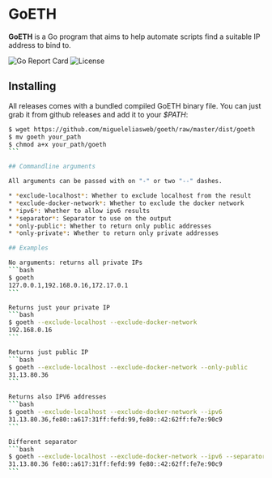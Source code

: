 # GoETH

**GoETH** is a Go program that aims to help automate scripts find a suitable IP address to bind to.

![Go Report Card](https://goreportcard.com/report/github.com/migueleliasweb/goeth)
![License](https://img.shields.io/badge/license-MIT-blue.svg)

## Installing

All releases comes with a bundled compiled GoETH binary file. You can just grab it from github releases and add it to your *$PATH*:

````bash
$ wget https://github.com/migueleliasweb/goeth/raw/master/dist/goeth
$ mv goeth your_path
$ chmod a+x your_path/goeth
```

## Commandline arguments

All arguments can be passed with on "-" or two "--" dashes.

* *exclude-localhost*: Whether to exclude localhost from the result
* *exclude-docker-network*: Whether to exclude the docker network
* *ipv6*: Whether to allow ipv6 results
* *separator*: Separator to use on the output
* *only-public*: Whether to return only public addresses
* *only-private*: Whether to return only private addresses

## Examples

No arguments: returns all private IPs
```bash
$ goeth
127.0.0.1,192.168.0.16,172.17.0.1
```

Returns just your private IP
```bash
$ goeth --exclude-localhost --exclude-docker-network
192.168.0.16
```

Returns just public IP
```bash
$ goeth --exclude-localhost --exclude-docker-network --only-public
31.13.80.36
```

Returns also IPV6 addresses
```bash
$ goeth --exclude-localhost --exclude-docker-network --ipv6
31.13.80.36,fe80::a617:31ff:fefd:99,fe80::42:62ff:fe7e:90c9
```

Different separator
```bash
$ goeth --exclude-localhost --exclude-docker-network --ipv6 --separator=" "
31.13.80.36 fe80::a617:31ff:fefd:99 fe80::42:62ff:fe7e:90c9
```
